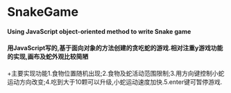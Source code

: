 # SnakeGame
#### Using JavaScript object-oriented method to write Snake game
#### 用JavaScript写的,基于面向对象的方法创建的贪吃蛇的游戏.相对注重y游戏功能的实现,画布及蛇外观比较简陋
+主要实现功能1.食物位置随机出现;2.食物及蛇活动范围限制;3.用方向键控制小蛇运动方向改变;4.吃到大于10颗可以升级,小蛇运动速度加快.5.enter键可暂停游戏.
